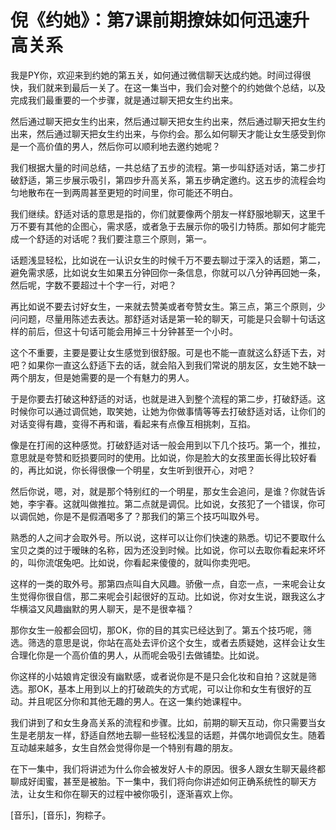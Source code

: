 # 倪《约她》：第7课前期撩妹如何迅速升高关系

我是PY你，欢迎来到约她的第五关，如何通过微信聊天达成约她。时间过得很快，我们就来到最后一关了。在这一集当中，我们会对整个的约她做个总结，以及完成我们最重要的一个步骤，就是通过聊天把女生约出来。

然后通过聊天把女生约出来，然后通过聊天把女生约出来，然后通过聊天把女生约出来，然后通过聊天把女生约出来，与你约会。那么如何聊天才能让女生感受到你是一个高价值的男人，然后你可以顺利地去邀约她呢？

我们根据大量的时间总结，一共总结了五步的流程。第一步叫舒适对话，第二步打破舒适，第三步展示吸引，第四步升高关系，第五步确定邀约。这五步的流程会均匀地散布在一到两周甚至更短的时间里，你可能还不明白。

我们继续。舒适对话的意思是指的，你们就要像两个朋友一样舒服地聊天，这里千万不要有其他的企图心，需求感，或者急于去展示你的吸引力特质。那如何才能完成一个舒适的对话呢？我们要注意三个原则，第一。

话题浅显轻松，比如说在一认识女生的时候千万不要去聊过于深入的话题，第二，避免需求感，比如说女生如果五分钟回你一条信息，你就可以八分钟再回她一条，然后呢，字数不要超过十个字一行，对吧？

再比如说不要去讨好女生，一来就去赞美或者夸赞女生。第三点，第三个原则，少问问题，尽量用陈述去表达。那舒适对话是第一轮的聊天，可能是只会聊十句话这样的前后，但这十句话可能会用掉三十分钟甚至一个小时。

这个不重要，主要是要让女生感觉到很舒服。可是也不能一直就这么舒适下去，对吧？如果你一直这么舒适下去的话，就会陷入到我们常说的朋友区，女生她不缺一两个朋友，但是她需要的是一个有魅力的男人。

于是你要去打破这种舒适的对话，也就是进入到整个流程的第二步，打破舒适。这时候你可以通过调侃她，取笑她，让她为你做事情等等去打破舒适对话，让你们的对话变得有趣，变得不再和谐，看起来有点像互相挑刺，互掐。

像是在打闹的这种感觉。打破舒适对话一般会用到以下几个技巧。第一个，推拉，意思就是夸赞和贬损要同时的使用。比如说，你是脸大的女孩里面长得比较好看的，再比如说，你长得很像一个明星，女生听到很开心，对吧？

然后你说，嗯，对，就是那个特别红的一个明星，那女生会追问，是谁？你就告诉她，李宇春。这就叫做推拉。第二点就是调侃。比如说，女孩犯了一个错误，你可以调侃她，你是不是假酒喝多了？那我们的第三个技巧叫取外号。

熟悉的人之间才会取外号。所以说，这样可以让你们快速的熟悉。切记不要取什么宝贝之类的过于暧昧的名称，因为还没到时候。比如说，你可以去取你看起来坏坏的，叫你流氓兔吧。比如说，你看起来傻傻的，就叫你卖兜吧。

这样的一类的取外号。那第四点叫自大风趣。骄傲一点，自恋一点，一来呢会让女生觉得你很自信，那二来呢会引起很好的互动。比如说，你对女生说，跟我这么才华横溢又风趣幽默的男人聊天，是不是很幸福？

那你女生一般都会回切，那OK，你的目的其实已经达到了。第五个技巧呢，筛选。筛选的意思是说，你站在高处去评价这个女生，或者去质疑她，这样会让女生合理化你是一个高价值的男人，从而呢会吸引去做铺垫。比如说。

你这样的小姑娘肯定很没有幽默感，或者说你是不是只会化妆和自拍？这就是筛选。那OK，基本上用到以上的打破疏失的方式呢，可以让你和女生有很好的互动。并且呢区分你和其他无趣的男人。在这一集约她课程中。

我们讲到了和女生身高关系的流程和步骤。比如，前期的聊天互动，你只需要当女生是老朋友一样，舒适自然地去聊一些轻松浅显的话题，并偶尔地调侃女生。随着互动越来越多，女生自然会觉得你是一个特别有趣的朋友。

在下一集中，我们将讲述为什么你会被发好人卡的原因。很多人跟女生聊天最终都聊成好闺蜜，甚至是被胎。下一集中，我们将向你讲述如何正确系统性的聊天方法，让女生和你在聊天的过程中被你吸引，逐渐喜欢上你。

[音乐]，[音乐]，狗粽子。